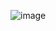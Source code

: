 ![image](https://github.com/perfect-angel/perfect-angel/assets/168945621/9424a687-5533-4738-bb52-126d243e6630)
